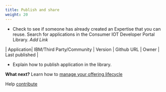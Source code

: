 ```yaml
---
title: Publish and share
weight: 20
---
```

  * Check to see if someone has already created an Expertise that you can reuse. Search for applications in the Consumer IOT Developer Portal Library. *Add Link*

  | Application| IBM/Third Party/Community | Version | Github URL | Owner | Last published |

  * Explain how to publish application in the library.

 **What next?** Learn how to [manage your offering lifecycle]({{site.baseurl}}/offering-lifecyle/what-are-they/)

Help [contribute]({{site.baseurl}}/contribute/contribute-doc/)
